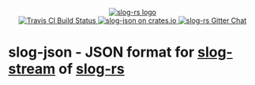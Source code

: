 <p align="center">

  <a href="https://github.com/slog-rs/slog">
  <img src="https://cdn.rawgit.com/slog-rs/misc/master/media/slog.svg" alt="slog-rs logo">
  </a>
  <br>

  <a href="https://travis-ci.org/slog-rs/json">
      <img src="https://img.shields.io/travis/slog-rs/json/master.svg" alt="Travis CI Build Status">
  </a>

  <a href="https://crates.io/crates/slog-json">
      <img src="https://img.shields.io/crates/d/slog-json.svg" alt="slog-json on crates.io">
  </a>

  <a href="https://gitter.im/slog-rs/slog">
      <img src="https://img.shields.io/gitter/room/slog-rs/slog.svg" alt="slog-rs Gitter Chat">
  </a>
</p>

# slog-json - JSON format for [slog-stream] of [slog-rs]

[slog-rs]: //github.com/slog-rs/slog
[slog-stream]: //github.com/slog-rs/stream
